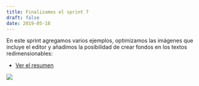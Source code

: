```yaml
---
title: Finalizamos el sprint 7
draft: false
date: 2019-05-18
---
```


En este sprint agregamos varios ejemplos, optimizamos las imágenes que incluye el editor y añadimos la posibilidad de crear fondos en los textos redimensionables:

- [Ver el resumen](http://foro.pilas-engine.com.ar/t/resumen-del-sprint-07/1656)

![](/noticias/sprint-07.png)
